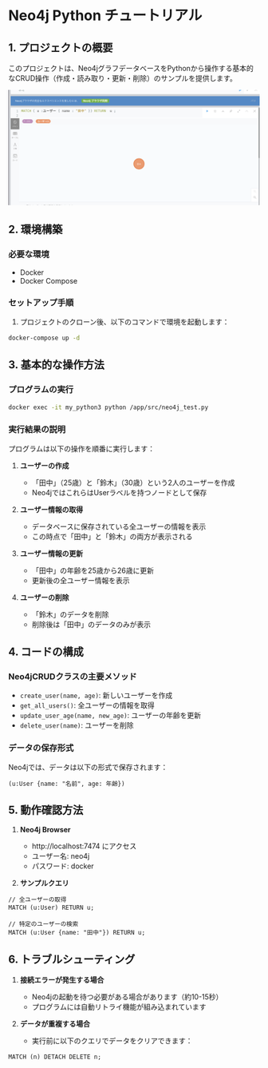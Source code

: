 # Neo4j Python チュートリアル

## 1. プロジェクトの概要

このプロジェクトは、Neo4jグラフデータベースをPythonから操作する基本的なCRUD操作（作成・読み取り・更新・削除）のサンプルを提供します。

![alt text](<CleanShot 2025-02-07 at 22.21.22@2x.png>)

## 2. 環境構築

### 必要な環境
- Docker
- Docker Compose

### セットアップ手順

1. プロジェクトのクローン後、以下のコマンドで環境を起動します：
```bash
docker-compose up -d
```

## 3. 基本的な操作方法

### プログラムの実行
```bash
docker exec -it my_python3 python /app/src/neo4j_test.py
```

### 実行結果の説明

プログラムは以下の操作を順番に実行します：

1. **ユーザーの作成**
   - 「田中」（25歳）と「鈴木」（30歳）という2人のユーザーを作成
   - Neo4jではこれらはUserラベルを持つノードとして保存

2. **ユーザー情報の取得**
   - データベースに保存されている全ユーザーの情報を表示
   - この時点で「田中」と「鈴木」の両方が表示される

3. **ユーザー情報の更新**
   - 「田中」の年齢を25歳から26歳に更新
   - 更新後の全ユーザー情報を表示

4. **ユーザーの削除**
   - 「鈴木」のデータを削除
   - 削除後は「田中」のデータのみが表示

## 4. コードの構成

### Neo4jCRUDクラスの主要メソッド

- `create_user(name, age)`: 新しいユーザーを作成
- `get_all_users()`: 全ユーザーの情報を取得
- `update_user_age(name, new_age)`: ユーザーの年齢を更新
- `delete_user(name)`: ユーザーを削除

### データの保存形式

Neo4jでは、データは以下の形式で保存されます：

```cypher
(u:User {name: "名前", age: 年齢})
```

## 5. 動作確認方法

1. **Neo4j Browser**
   - http://localhost:7474 にアクセス
   - ユーザー名: neo4j
   - パスワード: docker

2. **サンプルクエリ**
```cypher
// 全ユーザーの取得
MATCH (u:User) RETURN u;

// 特定のユーザーの検索
MATCH (u:User {name: "田中"}) RETURN u;
```

## 6. トラブルシューティング

1. **接続エラーが発生する場合**
   - Neo4jの起動を待つ必要がある場合があります（約10-15秒）
   - プログラムには自動リトライ機能が組み込まれています

2. **データが重複する場合**
   - 実行前に以下のクエリでデータをクリアできます：
```cypher
MATCH (n) DETACH DELETE n;
```
